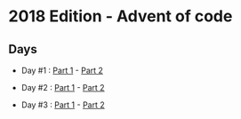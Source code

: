 # 2018 Edition - Advent of code

## Days

- Day #1 : [Part 1](day-1-part-1.js) - [Part 2](day-1-part-2.js)

- Day #2 : [Part 1](day-2-part-1.js) - [Part 2](day-2-part-2.js)

- Day #3 : [Part 1](day-3-part-1.js) - [Part 2](day-3-part-2.js)